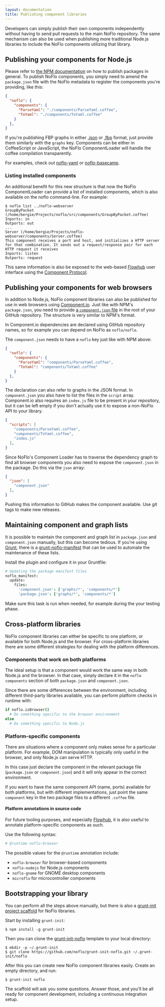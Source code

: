 ```yaml
---
layout: documentation
title: Publishing component libraries
---
```

Developers can simply publish their own components independently without having to send pull requests to the main NoFlo repository. The same mechanism can also be used when publishing more traditional Node.js libraries to include the NoFlo components utilizing that library.

## Publishing your components for Node.js

Please refer to [the NPM documentation](https://npmjs.org/doc/developers.html) on how to publish packages in general. To publish NoFlo components, you simply need to amend the `package.json` file with the NoFlo metadata to register the components you're providing, like this:

```json
{
  "noflo": {
    "components": {
      "ParseYaml": "./components/ParseYaml.coffee",
      "ToYaml": "./components/ToYaml.coffee"
    }
  },
}
```

If you're publishing FBP graphs in either [.json](https://github.com/bergie/noflo/blob/master/examples/linecount/count.json) or [.fbp](https://github.com/bergie/noflo/blob/master/examples/linecount/count.fbp) format, just provide them similarly with the `graphs` key. Components can be either in CoffeeScript or JavaScript, the NoFlo ComponentLoader will handle the coffee compilation transparently.

For examples, check out [noflo-yaml](https://github.com/bergie/noflo-yaml) or [noflo-basecamp](https://github.com/bergie/noflo-basecamp).

### Listing installed components

An additional benefit for this new structure is that now the NoFlo ComponentLoader can provide a list of installed components, which is also available on the noflo command-line. For example:

    $ noflo list ../noflo-webserver
    GroupByPacket (/home/bergie/Projects/noflo/src/components/GroupByPacket.coffee)
    Inports: in
    Outports: out
    ...
    Server (/home/bergie/Projects/noflo-webserver/components/Server.coffee)
    This component receives a port and host, and initializes a HTTP server for that combination. It sends out a request/response pair for each HTTP request it receives
    Inports: listen
    Outports: request

This same information is also be exposed to the web-based [Flowhub](http://flowhub.io) user interface using the [Component Protocol](http://noflojs.org/documentation/protocol/#component).

## Publishing your components for web browsers

In addition to Node.js, NoFlo component libraries can also be published for use in web browsers using [Component.io](https://github.com/component/component). Just like with NPM's `package.json`, you need to provide [a `component.json` file](https://github.com/component/component/wiki/Spec#wiki-componentjson) in the root of your GitHub repository. The structure is very similar to NPM's format.

In Component.io dependencies are declared using GitHub repository names, so for example you can depend on NoFlo as `noflo/noflo`.

The `component.json` needs to have a `noflo` key just like with NPM above:

```json
{
  "noflo": {
    "components": {
      "ParseYaml": "components/ParseYaml.coffee",
      "ToYaml": "components/ToYaml.coffee"
    }
  },
}
```

The declaration can also refer to graphs in the JSON format. In `component.json` you also have to list the files in the `script` array. Component.io also requires an `index.js` file to be present in your repository, but it can be left empty if you don't actually use it to expose a non-NoFlo API to your library.

```json
{
  "scripts": [
    "components/ParseYaml.coffee",
    "components/ToYaml.coffee",
    "index.js"
  ],
}
```

Since NoFlo's Component Loader has to traverse the dependency graph to find all browser components you also need to expose the `component.json` in the package. Do this via the `json` array:

```json
{
  "json": [
    "component.json"
  ],
}
```

Pushing this information to GitHub makes the component available. Use git tags to make new releases.

## Maintaining component and graph lists

It is possible to maintain the component and graph list in `package.json` and `component.json` manually, but this can become tedious. If you're using [Grunt](http://gruntjs.com/), there is a [grunt-noflo-manifest](https://github.com/noflo/grunt-noflo-manifest) that can be used to automate the maintenance of these lists.

Install the plugin and configure it in your Gruntfile:

```coffeescript
# Updating the package manifest files
noflo_manifest:
  update:
    files:
      'component.json': ['graphs/*', 'components/*']
      'package.json': ['graphs/*', 'components/*']
```

Make sure this task is run when needed, for example during the your testing phase.

## Cross-platform libraries

NoFlo component libraries can either be specific to one platform, or available for both Node.js and the browser. For cross-platform libraries there are some different strategies for dealing with the platform differences.

### Components that work on both platforms

The ideal setup is that a component would work the same way in both Node.js and the browser. In that case, simply declare it in the `noflo` `components` section of both `package.json` and `component.json`.

Since there are some differences between the environment, including different third-party libraries available, you can perform platform checks in runtime with:

```coffeescript
if noflo.isBrowser()
  # Do something specific to the browser environment
else
  # Do something specific to Node.js
```

### Platform-specific components

There are situations where a component only makes sense for a particular platform. For example, DOM manipulation is typically only useful in the browser, and only Node.js can serve HTTP.

In this case just declare the component in the relevant package file (`package.json` or `component.json`) and it will only appear in the correct environment.

If you want to have the same component API (name, ports) available for both platforms, but with different implementations, just point the same `component` key in the two package files to a different `.coffee` file.

#### Platform annotations in source code

For future tooling purposes, and especially [Flowhub](http://flowhub.io), it is also useful to annotate platform-specific components as such.

Use the following syntax:

```coffeescript
# @runtime noflo-browser
```

The possible values for the `@runtime` annotation include:

* `noflo-browser` for browser-based components
* `noflo-nodejs` for Node.js components
* `noflo-gnome` for GNOME desktop components
* `microflo` for microcontroller components

## Bootstrapping your library

You can perform all the steps above manually, but there is also a [grunt-init project scaffold](http://gruntjs.com/project-scaffolding) for NoFlo libraries.

Start by installing `grunt-init`:

```
$ npm install -g grunt-init
```

Then you can clone the [grunt-init-noflo](https://github.com/noflo/grunt-init-noflo) template to your local directory:

```
$ mkdir -p ~/.grunt-init
$ git clone https://github.com/noflo/grunt-init-noflo.git ~/.grunt-init/noflo
```

After this you can create new NoFlo component libraries easily. Create an empty directory, and run:

```
$ grunt-init noflo
```

The scaffold will ask you some questions. Answer those, and you'll be all ready for component development, including a continuous integration setup.
